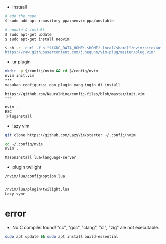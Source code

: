 - instaall
```bash
# add the repo
$ sudo add-apt-repository ppa:neovim-ppa/unstable

# update & install
$ sudo apt-get update
$ sudo apt-get install neovim

$ sh -c 'curl -fLo "${XDG_DATA_HOME:-$HOME/.local/share}"/nvim/site/autoload/plug.vim --create-dirs \
https://raw.githubusercontent.com/junegunn/vim-plug/master/plug.vim'
```

- ur plugin
```bash
mkdir -p $/config/nvim && cd $/config/nvim
nvim init.vim
***
masukan configurasi dan plugin yang ingin di install

https://github.com/NeuralNine/config-files/blob/master/init.vim
***

nvim .
ESC
:PlugInstall
```

- lazy vim
```bash
git clone https://github.com/LazyVim/starter ~/.config/nvim

cd ~/.config/nvim
nvim .

MasonInstall lua-language-server
```

- plugin twilight
```bash
/nvim/lua/config/option.lua


/nvim/lua/plugin/twilight.lua
Lazy sync
```

# error
- No C compiler found! "cc", "gcc", "clang", "cl", "zig" are not executable.
```bash
sudo apt update && sudo apt install build-essential
```